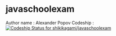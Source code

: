 # javaschoolexam
Author name : Alexander Popov
Codeship : [![Codeship Status for shikikagami/javaschoolexam](https://app.codeship.com/projects/fb50ab80-6a8d-0137-449e-2a010c419d6a/status?branch=master)](https://app.codeship.com/projects/346457)
